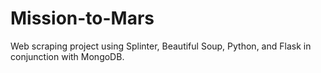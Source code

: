 # Mission-to-Mars
Web scraping project using Splinter, Beautiful Soup, Python, and Flask in conjunction with MongoDB.
